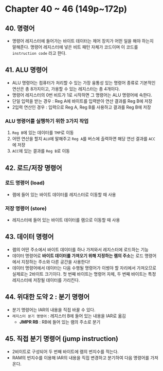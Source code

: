# Chapter 40 ~ 46 (149p~172p)

## 40. 명령어

- 명령어 레지스터에 들어가는 바이트 데이터는 제어 장치가 어떤 일을 해야 하는지 말해준다. 명령어 레지스터에 넣은 비트 패턴 자체가 코드이며 이 코드를 `instruction code` 라고 한다.

## 41. ALU 명령어

- ALU 명령어는 컴퓨터가 처리할 수 있는 가장 융통성 있는 명령어 종류로 기본적인 연산은 총 8가지이고, 가용할 수 있는 레지스터는 총 4개이다.
- 명령어 레지스터의 0번 비트가 1로 시작하면 그 명령어는 ALU 명령어에 속한다.
- 단일 입력을 받는 경우 : Reg A에 바이트를 입력받아 연산 결과를 Reg B에 저장
- 2입력 연산인 경우 : 입력으로 Reg A, Reg B를 사용하고 결과를 Reg B에 저장

### ALU 명령어를 실행하기 위한 3가지 작업

1. `Reg B`에 있는 데이터를 `TMP`로 이동
2. 어떤 연산을 할지 `ALU`에 말해주고 `Reg A`를 버스에 출력하면 해당 연선 결과를 `ACC`에 저장
3. `ACC`에 있는 결과를 `Reg B`로 이동

## 42. 로드/저장 명령어

### 로드 명령어 (load)

- 램에 들어 있는 바이트 데이터를 레지스터로 이동할 때 사용

### 저장 명령어 (store)

- 레지스터에 들어 있는 바이트 데이터를 램으로 이동할 때 사용

## 43. 데이터 명령어

- 램의 어떤 주소에서 바이트 데이터를 하나 가져와서 레지스터에 로드하는 기능
- 데이터 명령어로 **바이트 데이터를 가져오기 위해 지정하는 램의 주소**는 로드 명령어에서 지정하는 주소와 다른 공간을 사용한다!
- 데이터 명령어에서 데이터는 다음 수행될 명령어가 이썽야 할 자리에서 가져오므로 실제로는 2바이트 크기이다. 첫 번째 바이트는 명령어 자체, 두 번째 바이트는 특정 레지스터에 저장될 데이터를 가리킨다.

## 44. 위대한 도약 2 : 분기 명령어

- 분기 명령어는 IAR의 내용을 직접 바꿀 수 있다.
- `레지스터 분기 명령어` : 레지스터 B에 들어 있는 내용을 IAR로 옮김
  - **JMPR RB** : RB에 들어 있는 램의 주소로 분기

## 45. 직접 분기 명령어 (jump instruction)

- 2비이트로 구성되어 두 번째 바이트에 램의 번지수를 적는다.
- RAM의 번지수를 이용해 IAR의 내용을 직접 변경하고 분기하여 다음 명령어를 가져온다.